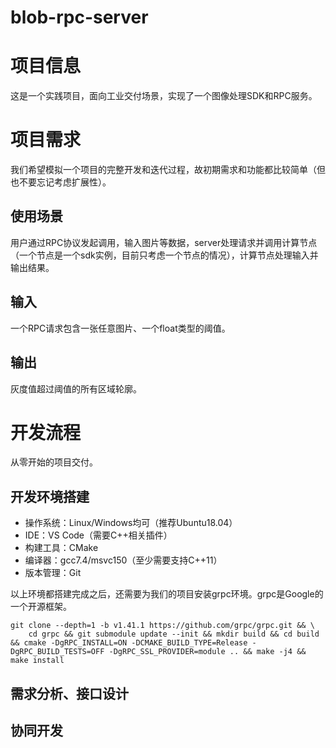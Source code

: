 # blob-rpc-server
# 项目信息
这是一个实践项目，面向工业交付场景，实现了一个图像处理SDK和RPC服务。

# 项目需求
我们希望模拟一个项目的完整开发和迭代过程，故初期需求和功能都比较简单（但也不要忘记考虑扩展性）。
## 使用场景
用户通过RPC协议发起调用，输入图片等数据，server处理请求并调用计算节点（一个节点是一个sdk实例，目前只考虑一个节点的情况），计算节点处理输入并输出结果。
## 输入
一个RPC请求包含一张任意图片、一个float类型的阈值。
## 输出
灰度值超过阈值的所有区域轮廓。

# 开发流程
从零开始的项目交付。
## 开发环境搭建
- 操作系统：Linux/Windows均可（推荐Ubuntu18.04）
- IDE：VS Code（需要C++相关插件）
- 构建工具：CMake
- 编译器：gcc7.4/msvc150（至少需要支持C++11）
- 版本管理：Git

以上环境都搭建完成之后，还需要为我们的项目安装grpc环境。grpc是Google的一个开源框架。
```shell
git clone --depth=1 -b v1.41.1 https://github.com/grpc/grpc.git && \
    cd grpc && git submodule update --init && mkdir build && cd build && cmake -DgRPC_INSTALL=ON -DCMAKE_BUILD_TYPE=Release -DgRPC_BUILD_TESTS=OFF -DgRPC_SSL_PROVIDER=module .. && make -j4 && make install
```

## 需求分析、接口设计

## 协同开发
